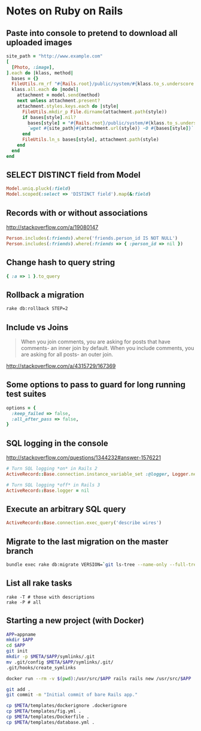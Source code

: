 # Notes on Ruby on Rails

## Paste into console to pretend to download all uploaded images

```ruby
site_path = "http://www.example.com"
[
  [Photo, :image],
].each do |klass, method|
  bases = {}
  FileUtils.rm_rf "#{Rails.root}/public/system/#{klass.to_s.underscore.pluralize}"
  klass.all.each do |model|
    attachment = model.send(method)
    next unless attachment.present?
    attachment.styles.keys.each do |style|
      FileUtils.mkdir_p File.dirname(attachment.path(style))
      if bases[style].nil?
        bases[style] = "#{Rails.root}/public/system/#{klass.to_s.underscore.pluralize}/#{style}.jpg"
        `wget #{site_path}#{attachment.url(style)} -O #{bases[style]}`
      end
      FileUtils.ln_s bases[style], attachment.path(style)
    end
  end
end
```

## SELECT DISTINCT field from Model

```ruby
Model.uniq.pluck(:field)
Model.scoped(:select => 'DISTINCT field').map(&:field)
```

## Records with or without associations

http://stackoverflow.com/a/19080147

```ruby
Person.includes(:friends).where('friends.person_id IS NOT NULL')
Person.includes(:friends).where(:friends => { :person_id => nil })
```

## Change hash to query string

```ruby
{ :a => 1 }.to_query
```

## Rollback a migration

```bash
rake db:rollback STEP=2
```

## Include vs Joins

> When you join comments, you are asking for posts that have comments- an inner join by default. When you include comments, you are asking for all posts- an outer join.

http://stackoverflow.com/a/4315729/167369

## Some options to pass to guard for long running test suites

```ruby
options = {
  :keep_failed => false,
  :all_after_pass => false,
}
```

## SQL logging in the console

http://stackoverflow.com/questions/1344232#answer-1576221

```ruby
# Turn SQL logging *on* in Rails 2
ActiveRecord::Base.connection.instance_variable_set :@logger, Logger.new(STDOUT)

# Turn SQL logging *off* in Rails 3
ActiveRecord::Base.logger = nil
```

## Execute an arbitrary SQL query

```ruby
ActiveRecord::Base.connection.exec_query('describe wires')
```

## Migrate to the last migration on the master branch

```bash
bundle exec rake db:migrate VERSION=`git ls-tree --name-only --full-tree master:db/migrate | tail -n1`
```

## List all rake tasks

```
rake -T # those with descriptions
rake -P # all
```

## Starting a new project (with Docker)

```bash
APP=appname
mkdir $APP
cd $APP
git init
mkdir -p $META/$APP/symlinks/.git
mv .git/config $META/$APP/symlinks/.git/
.git/hooks/create_symlinks

docker run --rm -v $(pwd):/usr/src/$APP rails rails new /usr/src/$APP

git add .
git commit -m "Initial commit of bare Rails app."

cp $META/templates/dockerignore .dockerignore
cp $META/templates/fig.yml .
cp $META/templates/Dockerfile .
cp $META/templates/database.yml .
```
